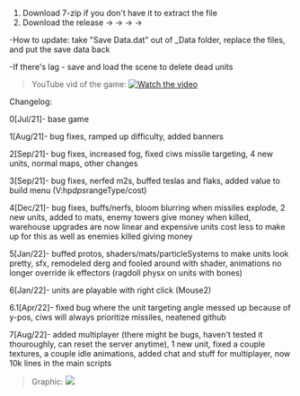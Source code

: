 1. Download 7-zip if you don't have it to extract the file
2. Download the release      →         →         →         →

-How to update: take "Save Data.dat" out of _Data folder, replace the files, and put the save data back

-If there's lag - save and load the scene to delete dead units
>YouTube vid of the game:
 [![Watch the video](https://img.youtube.com/vi/bhBU9up2XFo/maxresdefault.jpg)](https://youtu.be/bhBU9up2XFo)





Changelog:

0[Jul/21]- base game

1[Aug/21]- bug fixes, ramped up difficulty, added banners

2[Sep/21]- bug fixes, increased fog, fixed ciws missile targeting, 4 new units, 
 normal maps, other changes
 
3[Sep/21]- bug fixes, nerfed m2s, buffed teslas and flaks, added value to build menu 
 (V:hp*dps*rangeType/cost)
 
4[Dec/21]- bug fixes, buffs/nerfs, bloom blurring when missiles explode, 2 new units, 
 added to mats, enemy towers give money when killed, warehouse upgrades are now linear and
 expensive units cost less to make up for this as well as enemies killed giving money
 
5[Jan/22]- buffed protos, shaders/mats/particleSystems to make units look pretty, sfx, 
 remodeled derg and fooled around with shader, animations no longer override ik effectors (ragdoll physx
 on units with bones)
 
6[Jan/22]- units are playable with right click (Mouse2)

6.1[Apr/22]- fixed bug where the unit targeting angle messed up because of y-pos, ciws will always prioritize
 missiles, neatened github
 
7[Aug/22]- added multiplayer (there might be bugs, haven't tested it thouroughly, can reset the server anytime),
1 new unit, fixed a couple textures, a couple idle animations, added chat and stuff for multiplayer, now 10k lines
in the main scripts
 
>Graphic:
![](https://github.com/Turtles11895/Direct-and-Defend-Turtles/blob/main/direct_graphic.gif)







